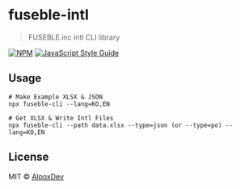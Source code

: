 # fuseble-intl

> FUSEBLE.inc intl CLI library

[![NPM](https://img.shields.io/npm/v/fuseble-intl.svg)](https://www.npmjs.com/package/@fuseble.inc/intl) [![JavaScript Style Guide](https://img.shields.io/badge/code_style-standard-brightgreen.svg)](https://standardjs.com)

## Usage

```shell
# Make Example XLSX & JSON
npx fuseble-cli --lang=KO,EN

# Get XLSX & Write Intl Files
npx fuseble-cli --path data.xlsx --type=json (or --type=po) --lang=KO,EN
```

## License

MIT © [AlpoxDev](https://github.com/AlpoxDev)
